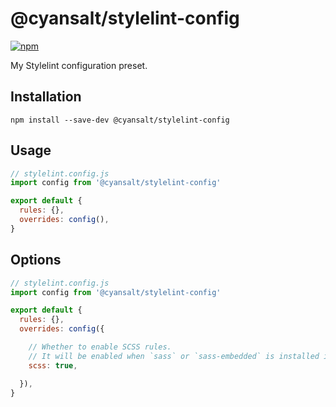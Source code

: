 # @cyansalt/stylelint-config

[![npm](https://img.shields.io/npm/v/@cyansalt/stylelint-config.svg)](https://www.npmjs.com/package/@cyansalt/stylelint-config)

My Stylelint configuration preset.

## Installation

```shell
npm install --save-dev @cyansalt/stylelint-config
```

## Usage

```javascript
// stylelint.config.js
import config from '@cyansalt/stylelint-config'

export default {
  rules: {},
  overrides: config(),
}
```

## Options

```javascript
// stylelint.config.js
import config from '@cyansalt/stylelint-config'

export default {
  rules: {},
  overrides: config({

    // Whether to enable SCSS rules.
    // It will be enabled when `sass` or `sass-embedded` is installed in the project by default.
    scss: true,

  }),
}
```
